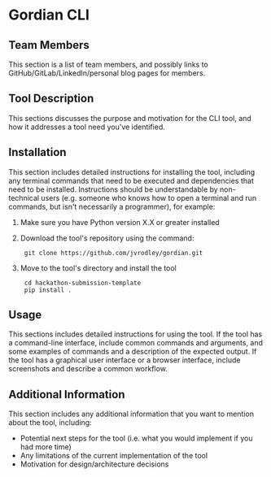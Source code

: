 # Gordian CLI

## Team Members
This section is a list of team members, and possibly links to GitHub/GitLab/LinkedIn/personal blog pages for members.

## Tool Description
This sections discusses the purpose and motivation for the CLI tool, and how it addresses a tool need you've identified.

## Installation
This section includes detailed instructions for installing the tool, including any terminal commands that need to be executed and dependencies that need to be installed. Instructions should be understandable by non-technical users (e.g. someone who knows how to open a terminal and run commands, but isn't necessarily a programmer), for example:

1. Make sure you have Python version X.X or greater installed

2. Download the tool's repository using the command:

        git clone https://github.com/jvrodley/gordian.git

3. Move to the tool's directory and install the tool

        cd hackathon-submission-template
        pip install .

## Usage
This sections includes detailed instructions for using the tool. If the tool has a command-line interface, include common commands and arguments, and some examples of commands and a description of the expected output. If the tool has a graphical user interface or a browser interface, include screenshots and describe a common workflow.

## Additional Information
This section includes any additional information that you want to mention about the tool, including:
- Potential next steps for the tool (i.e. what you would implement if you had more time)
- Any limitations of the current implementation of the tool
- Motivation for design/architecture decisions